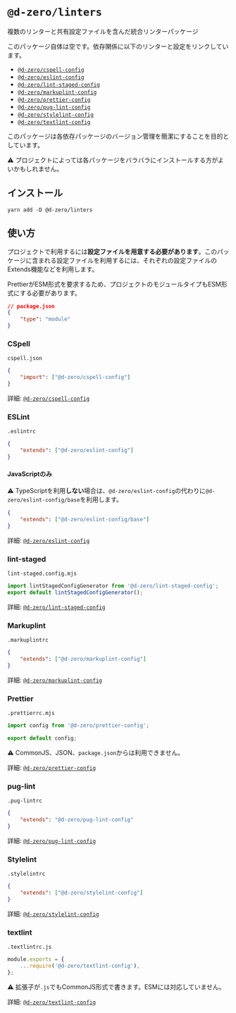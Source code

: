 # `@d-zero/linters`

複数のリンターと共有設定ファイルを含んだ統合リンターパッケージ

このパッケージ自体は空です。依存関係に以下のリンターと設定をリンクしています。

- [`@d-zero/cspell-config`](../cspell-config/)
- [`@d-zero/eslint-config`](../eslint-config/)
- [`@d-zero/lint-staged-config`](../lint-staged-config/)
- [`@d-zero/markuplint-config`](../markuplint-config/)
- [`@d-zero/prettier-config`](../prettier-config/)
- [`@d-zero/pug-lint-config`](../pug-lint-config/)
- [`@d-zero/stylelint-config`](../stylelint-config/)
- [`@d-zero/textlint-config`](../textlint-config/)

このパッケージは各依存パッケージのバージョン管理を簡潔にすることを目的としています。

:warning: プロジェクトによっては各パッケージをバラバラにインストールする方がよいかもしれません。

## インストール

```shell
yarn add -D @d-zero/linters
```

## 使い方

プロジェクトで利用するには**設定ファイルを用意する必要があります**。このパッケージに含まれる設定ファイルを利用するには、それぞれの設定ファイルのExtends機能などを利用します。

PrettierがESM形式を要求するため、プロジェクトのモジュールタイプもESM形式にする必要があります。

```json
// package.json
{
	"type": "module"
}
```

### CSpell

`cspell.json`

```json
{
	"import": ["@d-zero/cspell-config"]
}
```

詳細: [`@d-zero/cspell-config`](../cspell-config/)

### ESLint

`.eslintrc`

```json
{
	"extends": ["@d-zero/eslint-config"]
}
```

#### JavaScriptのみ

:warning: TypeScriptを利用**しない**場合は、`@d-zero/eslint-config`の代わりに`@d-zero/eslint-config/base`を利用します。

```json
{
	"extends": ["@d-zero/eslint-config/base"]
}
```

詳細: [`@d-zero/eslint-config`](../eslint-config/)

### lint-staged

`lint-staged.config.mjs`

```js
import lintStagedConfigGenerator from '@d-zero/lint-staged-config';
export default lintStagedConfigGenerator();
```

詳細: [`@d-zero/lint-staged-config`](../lint-staged-config/)

### Markuplint

`.markuplintrc`

```json
{
	"extends": ["@d-zero/markuplint-config"]
}
```

詳細: [`@d-zero/markuplint-config`](../markuplint-config/)

### Prettier

`.prettierrc.mjs`

```js
import config from '@d-zero/prettier-config';

export default config;
```

:warning: CommonJS、JSON、`package.json`からは利用できません。

詳細: [`@d-zero/prettier-config`](../prettier-config/)

### pug-lint

`.pug-lintrc`

```json
{
	"extends": "@d-zero/pug-lint-config"
}
```

詳細: [`@d-zero/pug-lint-config`](../pug-lint-config/)

### Stylelint

`.stylelintrc`

```json
{
	"extends": ["@d-zero/stylelint-config"]
}
```

詳細: [`@d-zero/stylelint-config`](../stylelint-config/)

### textlint

`.textlintrc.js`

```js
module.exports = {
	...require('@d-zero/textlint-config'),
};
```

:warning: 拡張子が`.js`でもCommonJS形式で書きます。ESMには対応していません。

詳細: [`@d-zero/textlint-config`](../textlint-config/)

